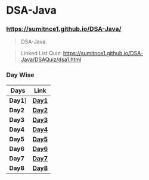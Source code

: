 # DSA-Java

### https://sumitnce1.github.io/DSA-Java/

> DSA-Java.

> Linked List Quiz: https://sumitnce1.github.io/DSA-Java/DSAQuiz/dsa1.html


### Day Wise

|Days| Link|
|-----| -------- |
|**Day1**]| [**Day1**](https://github.com/sumitnce1/DSA-Java/tree/main/Day_1/src/com/dsajava/sumit)
|**Day2**| [**Day2**](https://github.com/sumitnce1/DSA-Java/tree/main/Day_2/src/com/dsajava/sumit)
|**Day3**| [**Day3**](https://github.com/sumitnce1/DSA-Java/tree/main/Day_3/src/com/dsajava/sumit)
|**Day4**| [**Day4**](https://github.com/sumitnce1/DSA-Java/tree/main/Day_4/src/com/dsajava/sumit)
|**Day5**| [**Day5**](https://github.com/sumitnce1/DSA-Java/tree/main/Day_5/src/com/dsajava/sumit)
|**Day6**| [**Day6**](https://github.com/sumitnce1/DSA-Java/tree/main/Day_6/src/com/dsajava/sumit)
|**Day7**| [**Day7**](https://github.com/sumitnce1/DSA-Java/tree/main/Day_7/src/com/dsajava/sumit)
|**Day8**| [**Day8**](https://github.com/sumitnce1/DSA-Java/tree/main/Day_8/src/com/dsajava/sumit)
